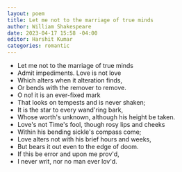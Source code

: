 ```yaml
---
layout: poem
title: Let me not to the marriage of true minds
author: William Shakespeare
date: 2023-04-17 15:58 -04:00
editor: Harshit Kumar
categories: romantic
---
```


- Let me not to the marriage of true minds
- Admit impediments. Love is not love
- Which alters when it alteration finds,
- Or bends with the remover to remove.
- O no! it is an ever-fixed mark
- That looks on tempests and is never shaken;
- It is the star to every wand'ring bark,
- Whose worth's unknown, although his height be taken.
- Love's not Time's fool, though rosy lips and cheeks
- Within his bending sickle's compass come;
- Love alters not with his brief hours and weeks,
- But bears it out even to the edge of doom.
- If this be error and upon me prov'd,
- I never writ, nor no man ever lov'd.
